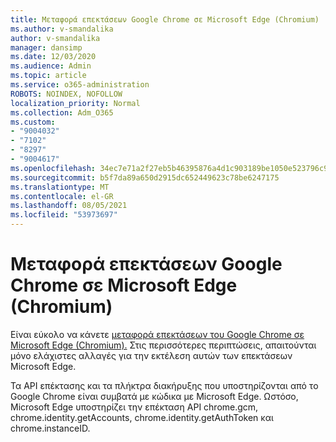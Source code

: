 ```yaml
---
title: Μεταφορά επεκτάσεων Google Chrome σε Microsoft Edge (Chromium)
ms.author: v-smandalika
author: v-smandalika
manager: dansimp
ms.date: 12/03/2020
ms.audience: Admin
ms.topic: article
ms.service: o365-administration
ROBOTS: NOINDEX, NOFOLLOW
localization_priority: Normal
ms.collection: Adm_O365
ms.custom:
- "9004032"
- "7102"
- "8297"
- "9004617"
ms.openlocfilehash: 34ec7e71a2f27eb5b46395876a4d1c903189be1050e523796c9f2a817c20aaa0
ms.sourcegitcommit: b5f7da89a650d2915dc652449623c78be6247175
ms.translationtype: MT
ms.contentlocale: el-GR
ms.lasthandoff: 08/05/2021
ms.locfileid: "53973697"
---
```

# <a name="port-google-chrome-extensions-to-microsoft-edge-chromium"></a>Μεταφορά επεκτάσεων Google Chrome σε Microsoft Edge (Chromium)

Είναι εύκολο να κάνετε [μεταφορά επεκτάσεων του Google Chrome σε Microsoft Edge (Chromium).](https://docs.microsoft.com/microsoft-edge/extensions-chromium/developer-guide/port-chrome-extension) Στις περισσότερες περιπτώσεις, απαιτούνται μόνο ελάχιστες αλλαγές για την εκτέλεση αυτών των επεκτάσεων Microsoft Edge.

Τα API επέκτασης και τα πλήκτρα διακήρυξης που υποστηρίζονται από το Google Chrome είναι συμβατά με κώδικα με Microsoft Edge. Ωστόσο, Microsoft Edge υποστηρίζει την επέκταση API chrome.gcm, chrome.identity.getAccounts, chrome.identity.getAuthToken και chrome.instanceID.